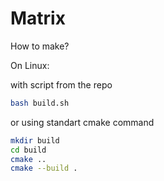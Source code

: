 # Matrix

How to make?

On Linux:

with script from the repo
```bash
bash build.sh
```
or using standart cmake command
```bash
mkdir build
cd build
cmake ..
cmake --build .
```
